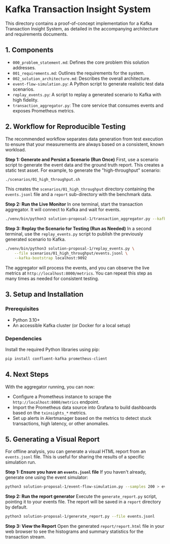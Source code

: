 # Kafka Transaction Insight System

This directory contains a proof-of-concept implementation for a Kafka Transaction Insight System, as detailed in the accompanying architecture and requirements documents.

## 1. Components

- `000_problem_statement.md`: Defines the core problem this solution addresses.
- `001_requirements.md`: Outlines the requirements for the system.
- `002_solution_architecture.md`: Describes the overall architecture.
- `event-flow-simulation.py`: A Python script to generate realistic test data scenarios.
- `replay_events.py`: A script to replay a generated scenario to Kafka with high fidelity.
- `transaction_aggregator.py`: The core service that consumes events and exposes Prometheus metrics.

## 2. Workflow for Reproducible Testing

The recommended workflow separates data generation from test execution to ensure that your measurements are always based on a consistent, known workload.

**Step 1: Generate and Persist a Scenario (Run Once)**
First, use a scenario script to generate the event data and the ground truth report. This creates a static test asset. For example, to generate the "high-throughput" scenario:
```bash
./scenarios/01_high_throughput.sh
```
This creates the `scenarios/01_high_throughput` directory containing the `events.jsonl` file and a `report` sub-directory with the benchmark data.

**Step 2: Run the Live Monitor**
In one terminal, start the transaction aggregator. It will connect to Kafka and wait for events.
```bash
./venv/bin/python3 solution-proposal-1/transaction_aggregator.py --kafka-bootstrap localhost:9092
```

**Step 3: Replay the Scenario for Testing (Run as Needed)**
In a second terminal, use the `replay_events.py` script to publish the previously generated scenario to Kafka.
```bash
./venv/bin/python3 solution-proposal-1/replay_events.py \
    --file scenarios/01_high_throughput/events.jsonl \
    --kafka-bootstrap localhost:9092
```
The aggregator will process the events, and you can observe the live metrics at `http://localhost:8000/metrics`. You can repeat this step as many times as needed for consistent testing.

## 3. Setup and Installation

### Prerequisites
- Python 3.10+
- An accessible Kafka cluster (or Docker for a local setup)

### Dependencies
Install the required Python libraries using pip:
```bash
pip install confluent-kafka prometheus-client
```

## 4. Next Steps

With the aggregator running, you can now:
- Configure a Prometheus instance to scrape the `http://localhost:8000/metrics` endpoint.
- Import the Prometheus data source into Grafana to build dashboards based on the `txinsights_*` metrics.
- Set up alerts in Alertmanager based on the metrics to detect stuck transactions, high latency, or other anomalies.

## 5. Generating a Visual Report

For offline analysis, you can generate a visual HTML report from an `events.jsonl` file. This is useful for sharing the results of a specific simulation run.

**Step 1: Ensure you have an `events.jsonl` file**
If you haven't already, generate one using the event simulator:
```bash
python3 solution-proposal-1/event-flow-simulation.py --samples 200 > events.jsonl
```

**Step 2: Run the report generator**
Execute the `generate_report.py` script, pointing it to your events file. The report will be saved in a `report` directory by default.
```bash
python3 solution-proposal-1/generate_report.py --file events.jsonl
```

**Step 3: View the Report**
Open the generated `report/report.html` file in your web browser to see the histograms and summary statistics for the transaction stream.

